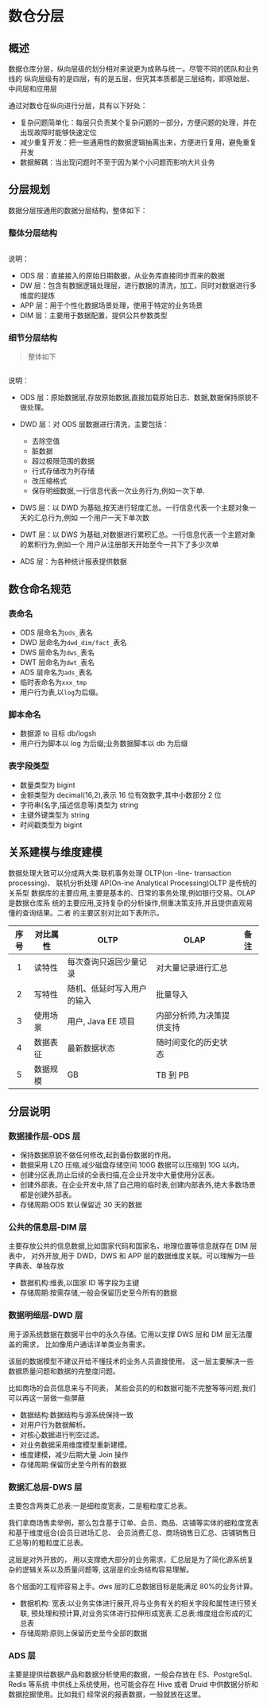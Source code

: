 # 数仓分层

## 概述

数据仓库分层，纵向层级的划分相对来说更为成熟与统一。尽管不同的团队和业务线的
纵向层级有的是四层，有的是五层，但究其本质都是三层结构，即原始层、中间层和应用层

通过对数仓在纵向进行分层，具有以下好处：

- 复杂问题简单化：每层只负责某个复杂问题的一部分，方便问题的处理，并在出现故障时能够快速定位
- 减少重复开发：把一些通用性的数据逻辑抽离出来，方便进行复用，避免重复开发
- 数据解耦：当出现问题时不至于因为某个小问题而影响大片业务

## 分层规划

数据分层按通用的数据分层结构，整体如下：

### 整体分层结构

<img :src="$withBase('/data/data-layer-03.png') ">
<!-- <img src="/data/data-layer-03.png" width="100%"> -->

说明：

- ODS 层：直接接入的原始日期数据，从业务库直接同步而来的数据
- DW 层：包含有数据逻辑处理层，进行数据的清洗，加工，同时对数据进行多维度的提炼
- APP 层：用于个性化数据场景处理，使用于特定的业务场景
- DIM 层：主要用于数据配置，提供公共参数类型

### 细节分层结构

> 整体如下

<img :src="$withBase('/data/data-layer.png')  " >

说明：

- ODS 层：原始数据层,存放原始数据,直接加载原始日志、数据,数据保持原貌不做处理。
- DWD 层：对 ODS 层数据进行清洗，主要包括：

  - 去除空值
  - 脏数据
  - 超过极限范围的数据
  - 行式存储改为列存储
  - 改压缩格式
  - 保存明细数据,一行信息代表一次业务行为,例如一次下单.

- DWS 层：以 DWD 为基础,按天进行轻度汇总。一行信息代表一个主题对象一天的汇总行为,例如
  一个用户一天下单次数
- DWT 层：以 DWS 为基础,对数据进行累积汇总。一行信息代表一个主题对象的累积行为,例如一个
  用户从注册那天开始至今一共下了多少次单
- ADS 层：为各种统计报表提供数据

## 数仓命名规范

### 表命名

- ODS 层命名为`ods_`表名
- DWD 层命名为`dwd_dim/fact_`表名
- DWS 层命名为`dws_`表名
- DWT 层命名为`dwt_`表名
- ADS 层命名为`ads_`表名
- 临时表命名为`xxx_tmp`
- 用户行为表,以`log`为后缀。

### 脚本命名

- 数据源 to 目标 db/logsh
- 用户行为脚本以 log 为后缀;业务数据脚本以 db 为后缀

### 表字段类型

- 数量类型为 bigint
- 金额类型为 decimal(16,2),表示 16 位有效数字,其中小数部分 2 位
- 字符串(名字,描述信息等)类型为 string
- 主键外键类型为 string
- 时间戳类型为 bigint

## 关系建模与维度建模

数据处理大致可以分成两大类:联机事务处理 OLTP(on -line- transaction processing)、
联机分析处理 AP(On-ine Analytical Processing)OLTP 是传统的关系型
数据库的主要应用,主要是基本的、日常的事务处理,例如银行交易。OLAP 是数据仓库系
统的主要应用,支持复杂的分析操作,侧重决策支持,并且提供直观易懂的查询结果。二者
的主要区别对比如下表所示。

| 序号 | 对比属性 | OLTP                       | OLAP                      | 备注 |
| :--: | -------- | -------------------------- | ------------------------- | ---- |
|  1   | 读特性   | 每次查询只返回少量记录     | 对大量记录进行汇总        |      |
|  2   | 写特性   | 随机、低延时写入用户的输入 | 批量导入                  |      |
|  3   | 使用场景 | 用户, Java EE 项目         | 内部分析师,为决策提供支持 |      |
|  4   | 数据表征 | 最新数据状态               | 随时间变化的历史状态      |      |
|  5   | 数据规模 | GB                         | TB 到 PB                  |      |

## 分层说明

### 数据操作层-ODS 层

- 保持数据原貌不做任何修改,起到备份数据的作用。
- 数据采用 LZO 压缩,减少磁盘存储空间 100G 数据可以压缩到 10G 以内。
- 创建分区表,防止后续的全表扫描,在企业开发中大量使用分区表。
- 创建外部表。在企业开发中,除了自己用的临时表,创建内部表外,绝大多数场景都是创建外部表。
- 存储周期:ODS 默认保留近 30 天的数据

### 公共的信息层-DIM 层

主要存放公共的信息数据,比如国家代码和国家名，地理位置等信息就存在 DIM 层表中，
对外开放,用于 DWD，DWS 和 APP 层的数据维度关联。可以理解为一些字典表、单独存放

- 数据机构:维表,以国家 ID 等字段为主键
- 存储周期:按需存储,一般会保留历史至今所有的数据

### 数据明细层-DWD 层

用于源系统数据在数据平台中的永久存储。它用以支撑 DWS 层和 DM 层无法覆盖的需求，
比如像用户通话详单类业务需求。

该层的数据模型不建议开给不懂技术的业务人员直接使用。
这一层主要解决一些数据质量问题和数据的完整度问题。

比如商场的会员信息来与不同表，
某些会员的的和数据可能不完整等等问题,我们可以再这一层做一些屏蔽

- 数据结构:数据结构与源系统保持一致
- 对用户行为数据解析。
- 对核心数据进行判空过滤。
- 对业务数据采用维度模型重新建模。
- 维度建模，减少后期大量 Join 操作
- 存储周期:保留历史至今所有的数据

### 数据汇总层-DWS 层

主要包含两类汇总表:一是细粒度宽表，二是粗粒度汇总表。

我们拿商场售卖举例，那么包含基于订单、会员、商品、店铺等实体的细粒度宽表和基于维度组合(会员日进场汇总、
会员消费汇总、商场销售日汇总、店铺销售日汇总等)的粗粒度汇总表。

这层是对外开放的，
用以支撑绝大部分的业务需求，汇总层是为了简化源系统复杂的逻辑关系以及质量问题等,
这层是的业务结构容易理解。

各个层面的工程师容易上手。dws 层的汇总数据目标是能满足 80%的业务计算。

- 数据机构: 宽表:以业务实体进行展开,将与业务有关的相关字段和属性进行预关联,
  预处理和预计算,对业务实体进行拉伸形成宽表.汇总表:维度组合形成的汇总表
- 存储周期:原则上保留历史至今全部的数据

### ADS 层

主要是提供给数据产品和数据分析使用的数据，一般会存放在 ES、PostgreSql、Redis 等系统
中供线上系统使用，也可能会存在 Hive 或者 Druid 中供数据分析和数据挖掘使用。比如我们
经常说的报表数据，一般就放在这里。
